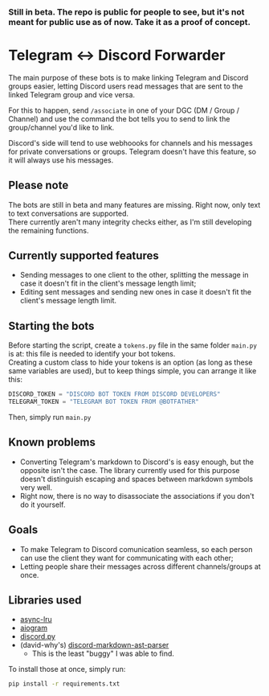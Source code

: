 ### Still in beta. The repo is public for people to see, but it's not meant for public use as of now. Take it as a proof of concept.

# Telegram <-> Discord Forwarder

The main purpose of these bots is to make linking Telegram and Discord groups easier, letting Discord users read messages that are sent to the linked Telegram group and vice versa.

For this to happen, send `/associate` in one of your DGC (DM / Group / Channel) and use the command the bot tells you to send to link the group/channel you'd like to link.

Discord's side will tend to use webhoooks for channels and his messages for private conversations or groups. Telegram doesn't have this feature, so it will always use his messages.

## Please note

The bots are still in beta and many features are missing. Right now, only text to text conversations are supported.  
There currently aren't many integrity checks either, as I'm still developing the remaining functions.

## Currently supported features

- Sending messages to one client to the other, splitting the message in case it doesn't fit in the client's message length limit;
- Editing sent messages and sending new ones in case it doesn't fit the client's message length limit.

## Starting the bots

Before starting the script, create a `tokens.py` file in the same folder `main.py` is at: this file is needed to identify your bot tokens.   
Creating a custom class to hide your tokens is an option (as long as these same variables are used), but to keep things simple, you can arrange it like this:

```python
DISCORD_TOKEN = "DISCORD BOT TOKEN FROM DISCORD DEVELOPERS"
TELEGRAM_TOKEN = "TELEGRAM BOT TOKEN FROM @BOTFATHER"
```

Then, simply run `main.py`

## Known problems

- Converting Telegram's markdown to Discord's is easy enough, but the opposite isn't the case. The library currently used for this purpose doesn't distinguish escaping and spaces between markdown symbols very well.
- Right now, there is no way to disassociate the associations if you don't do it yourself.

## Goals

- To make Telegram to Discord comunication seamless, so each person can use the client they want for communicating with each other;
- Letting people share their messages across different channels/groups at once.

## Libraries used

- [async-lru][al]
- [aiogram][ag]
- [discord.py][dp]
- (david-why's) [discord-markdown-ast-parser][dmap]
    - This is the least "buggy" I was able to find.

To install those at once, simply run:

```bash
pip install -r requirements.txt
```

[al]: https://github.com/aio-libs/async-lru
[ag]: https://github.com/aiogram/aiogram
[dp]: https://github.com/Rapptz/discord.py
[dmap]: https://github.com/david-why/discord-markdown-ast-parser